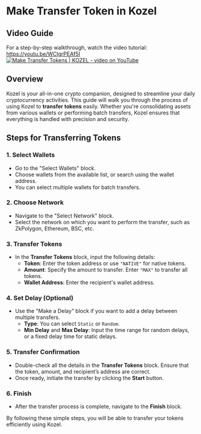 # Make Transfer Token in Kozel

## Video Guide
For a step-by-step walkthrough, watch the video tutorial: https://youtu.be/WCIgrPEAf5I
[![Make Transfer Tokens | KOZEL - video on YouTube](https://img.youtube.com/vi/WCIgrPEAf5I/maxresdefault.jpg)](https://youtu.be/WCIgrPEAf5I)

## Overview
Kozel is your all-in-one crypto companion, designed to streamline your daily cryptocurrency activities. This guide will walk you through the process of using Kozel to **transfer tokens** easily. Whether you're consolidating assets from various wallets or performing batch transfers, Kozel ensures that everything is handled with precision and security.

## Steps for Transferring Tokens

### 1. Select Wallets
- Go to the "Select Wallets" block.
- Choose wallets from the available list, or search using the wallet address.
- You can select multiple wallets for batch transfers.

### 2. Choose Network
- Navigate to the "Select Network" block.
- Select the network on which you want to perform the transfer, such as ZkPolygon, Ethereum, BSC, etc.

### 3. Transfer Tokens
- In the **Transfer Tokens** block, input the following details:
  - **Token**: Enter the token address or use `"NATIVE"` for native tokens.
  - **Amount**: Specify the amount to transfer. Enter `"MAX"` to transfer all tokens.
  - **Wallet Address**: Enter the recipient's wallet address.

### 4. Set Delay (Optional)
- Use the "Make a Delay" block if you want to add a delay between multiple transfers.
  - **Type**: You can select `Static` or `Random`.
  - **Min Delay** and **Max Delay**: Input the time range for random delays, or a fixed delay time for static delays.

### 5. Transfer Confirmation
- Double-check all the details in the **Transfer Tokens** block. Ensure that the token, amount, and recipient’s address are correct.
- Once ready, initiate the transfer by clicking the **Start** button.

### 6. Finish
- After the transfer process is complete, navigate to the **Finish** block.


By following these simple steps, you will be able to transfer your tokens efficiently using Kozel.

